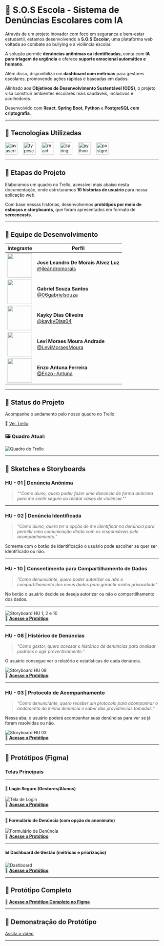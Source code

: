 # 📢 S.O.S Escola - Sistema de Denúncias Escolares com IA

Através de um projeto inovador com foco em segurança e bem-estar estudantil, estamos desenvolvendo a **S.O.S Escolar**, uma plataforma web voltada ao combate ao bullying e à violência escolar.

A solução permite **denúncias anônimas ou identificadas**, conta com **IA para triagem de urgência** e oferece **suporte emocional automático e humano**.

Além disso, disponibiliza um **dashboard com métricas** para gestores escolares, promovendo ações rápidas e baseadas em dados.

Alinhado aos **Objetivos de Desenvolvimento Sustentável (ODS)**, o projeto visa construir ambientes escolares mais saudáveis, inclusivos e acolhedores.

Desenvolvido com **React**, **Spring Boot**, **Python** e **PostgreSQL com criptografia**.

---

## 🚀 Tecnologias Utilizadas

<div align="left">
  <img src="https://cdn.jsdelivr.net/gh/devicons/devicon/icons/javascript/javascript-original.svg" height="40" alt="javascript logo" />
  <img width="12" />
  <img src="https://cdn.jsdelivr.net/gh/devicons/devicon/icons/typescript/typescript-original.svg" height="40" alt="typescript logo" />
  <img width="12" />
  <img src="https://cdn.jsdelivr.net/gh/devicons/devicon/icons/react/react-original.svg" height="40" alt="react logo" />
  <img width="12" />
  <img src="https://cdn.jsdelivr.net/gh/devicons/devicon/icons/spring/spring-original.svg" height="40" alt="spring logo" />
  <img width="12" />
  <img src="https://cdn.jsdelivr.net/gh/devicons/devicon/icons/python/python-original.svg" height="40" alt="python logo" />
  <img width="12" />
  <img src="https://cdn.jsdelivr.net/gh/devicons/devicon/icons/postgresql/postgresql-original.svg" height="40" alt="postgresql logo" />
</div>

---

## 📌 Etapas do Projeto

Elaboramos um quadro no Trello, acessível mais abaixo nesta documentação, onde estruturamos **10 histórias de usuário** para nossa aplicação web.

Com base nessas histórias, desenvolvemos **protótipos por meio de esboços e storyboards**, que foram apresentados em formato de **screencasts**.

---

## 👥 Equipe de Desenvolvimento

| Integrante | Perfil |
|-----------|--------|
| <img src="https://github.com/jleandromorais.png" width="80" height="80"> | **Jose Leandro De Morais Alvez Luz**<br>[@jleandromorais](https://github.com/jleandromorais) |
| <img src="https://github.com/06gabrielsouza.png" width="80" height="80"> | **Gabriel Souza Santos**<br>[@06gabrielsouza](https://github.com/06gabrielsouza) |
| <img src="https://github.com/kaykyDias04.png" width="80" height="80"> | **Kayky Dias Oliveira**<br>[@kaykyDias04](https://github.com/kaykyDias04) |
| <img src="https://github.com/LeviMoraesMoura.png" width="80" height="80"> | **Levi Moraes Moura Andrade**<br>[@LeviMoraesMoura](https://github.com/LeviMoraesMoura) |
| <img src="https://github.com/Enzo-Antuna.png" width="80" height="80"> | **Enzo Antuna Ferreira**<br>[@Enzo-Antuna](https://github.com/Enzo-Antuna) |

---

## 📌 Status do Projeto

Acompanhe o andamento pelo nosso quadro no Trello:

🔗 [Ver Trello](https://trello.com/b/rqZ4UClp/sos-escola)

### 🖼️ Quadro Atual:

![Quadro do Trello](imagens/trello)

---

## 🧩 Sketches e Storyboards

### HU - 01 | Denúncia Anônima

> *""Como aluno, quero poder fazer uma denúncia de forma anônima para me sentir seguro ao relatar casos de violência.""*


---

### HU - 02 | Denúncia Identificada

> *"Como aluno, quero ter a opção de me identificar na denúncia para permitir uma comunicação direta com os responsáveis pelo acompanhamento."*

Somente com o botão de identificação o usuário pode escolher se quer ser identificado ou não.

---

### HU - 10 | Consentimento para Compartilhamento de Dados

> *”Como denunciante, quero poder autorizar ou não o compartilhamento dos meus dados para garantir minha privacidade”*

No botão o usuário decide se deseja autorizar ou não o compartilhamento dos dados.

---

![Storyboard HU 1, 2 e 10](imagens/storybord1e2e1)  
🔗 **[Acesse o Protótipo](https://www.figma.com/design/LttrqgGPeTN1Wa9hu6Iidk/S.O.S-Escola?node-id=4-154&t=yFIM6FH4iPkxYPMQ-0)**

---

### HU - 08 | Histórico de Denúncias

> *"Como gestor, quero acessar o histórico de denúncias para analisar padrões e agir preventivamente."*

O usuário consegue ver o relatório e estatísticas de cada denúncia.

![Storyboard HU 08](imagens/Story8.jpg)  
🔗 **[Acesse o Protótipo](https://www.figma.com/design/LttrqgGPeTN1Wa9hu6Iidk/S.O.S-Escola?node-id=16-1346&t=JMp3T4eBRyYMzpn0-0)**

---

### HU - 03 | Protocolo de Acompanhamento

> *"Como denunciante, quero receber um protocolo para acompanhar o andamento da minha denúncia e saber das providências tomadas."*

Nessa aba, o usuário poderá acompanhar suas denúncias para ver se já foram resolvidas ou não.

![Storyboard HU 03](imagens/Story3.jpg)  
🔗 **[Acesse o Protótipo](https://www.figma.com/design/LttrqgGPeTN1Wa9hu6Iidk/S.O.S-Escola?node-id=17-2106&t=5bMMeSmH5glecGbu-0)**

---

## 🎨 Protótipos (Figma)

### Telas Principais

---

#### 🔐 Login Seguro (Gestores/Alunos)

![Tela de Login](imagens/login)  
🔗 **[Acesse o Protótipo](https://www.figma.com/design/LttrqgGPeTN1Wa9hu6Iidk/S.O.S-Escola?node-id=4-212&t=ZTagklqe0qmiMavP-0)**

---

#### 📄 Formulário de Denúncia (com opção de anonimato)

![Formulário de Denúncia](imagens/form)  
🔗 **[Acesse o Protótipo](https://www.figma.com/design/LttrqgGPeTN1Wa9hu6Iidk/S.O.S-Escola?node-id=4-154&t=ZTagklqe0qmiMavP-0)**

---

#### 📊 Dashboard de Gestão (métricas e priorização)

![Dashboard](imagens/dash)  
🔗 **[Acesse o Protótipo](https://www.figma.com/design/LttrqgGPeTN1Wa9hu6Iidk/S.O.S-Escola?node-id=15-828&t=ZTagklqe0qmiMavP-0)**

---

## 🔗 Protótipo Completo

🔗 **[Acesse o Protótipo Completo no Figma](https://www.figma.com/design/LttrqgGPeTN1Wa9hu6Iidk/S.O.S-Escola?node-id=0-1&p=f)**

---

## 🎥 Demonstração do Protótipo

[Assita o vídeo](https://www.youtube.com/watch?v=9jkoFB42xww)

---


